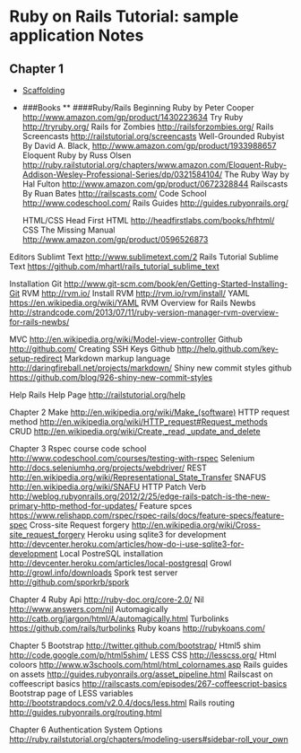 # Ruby on Rails Tutorial: sample application Notes

## Chapter 1
* [Scaffolding](http://www.youtube.com/watch?v=Gzj723LkRJY)
* ###Books 
	** ####Ruby/Rails
		Beginning Ruby by Peter Cooper http://www.amazon.com/gp/product/1430223634
		Try Ruby http://tryruby.org/
		Rails for Zombies http://railsforzombies.org/
		Rails Screencasts http://railstutorial.org/screencasts
		Well-Grounded Rubyist By David A. Black, http://www.amazon.com/gp/product/1933988657
		Eloquent Ruby by Russ Olsen http://ruby.railstutorial.org/chapters/www.amazon.com/Eloquent-Ruby-Addison-Wesley-Professional-Series/dp/0321584104/
		The Ruby Way by Hal Fulton http://www.amazon.com/gp/product/0672328844
		Railscasts By Ruan Bates http://railscasts.com/
		Code School http://www.codeschool.com/
		Rails Guides http://guides.rubyonrails.org/

	HTML/CSS
		Head First HTML http://headfirstlabs.com/books/hfhtml/
		CSS The Missing Manual http://www.amazon.com/gp/product/0596526873

Editors
	Sublimt Text http://www.sublimetext.com/2
	Rails Tutorial Sublime Text https://github.com/mhartl/rails_tutorial_sublime_text

Installation
	Git http://www.git-scm.com/book/en/Getting-Started-Installing-Git
	RVM http://rvm.io/
	Install RVM http://rvm.io/rvm/install/
	YAML https://en.wikipedia.org/wiki/YAML
	RVM Overview for Rails Newbs http://strandcode.com/2013/07/11/ruby-version-manager-rvm-overview-for-rails-newbs/

MVC http://en.wikipedia.org/wiki/Model-view-controller
Github http://github.com/
Creating SSH Keys Github http://help.github.com/key-setup-redirect
Markdown markup language http://daringfireball.net/projects/markdown/
Shiny new commit styles github https://github.com/blog/926-shiny-new-commit-styles


Help
	Rails Help Page http://railstutorial.org/help

Chapter 2
	Make http://en.wikipedia.org/wiki/Make_(software)
	HTTP request method http://en.wikipedia.org/wiki/HTTP_request#Request_methods
	CRUD http://en.wikipedia.org/wiki/Create,_read,_update_and_delete

Chapter 3
	Rspec course code school http://www.codeschool.com/courses/testing-with-rspec
	Selenium http://docs.seleniumhq.org/projects/webdriver/
	REST http://en.wikipedia.org/wiki/Representational_State_Transfer
	SNAFUS http://en.wikipedia.org/wiki/SNAFU
	HTTP Patch Verb http://weblog.rubyonrails.org/2012/2/25/edge-rails-patch-is-the-new-primary-http-method-for-updates/
	Feature spces https://www.relishapp.com/rspec/rspec-rails/docs/feature-specs/feature-spec
	Cross-site Request forgery http://en.wikipedia.org/wiki/Cross-site_request_forgery
	Heroku using sqlite3 for development http://devcenter.heroku.com/articles/how-do-i-use-sqlite3-for-development
	Local PostreSQL installation http://devcenter.heroku.com/articles/local-postgresql
	Growl http://growl.info/downloads
	Spork test server http://github.com/sporkrb/spork

Chapter 4
	Ruby Api http://ruby-doc.org/core-2.0/
	Nil http://www.answers.com/nil
	Automagically http://catb.org/jargon/html/A/automagically.html
	Turbolinks https://github.com/rails/turbolinks
	Ruby koans http://rubykoans.com/

Chapter 5
	Bootstrap http://twitter.github.com/bootstrap/
	Html5 shim http://code.google.com/p/html5shim/
	LESS CSS http://lesscss.org/
	Html coloors http://www.w3schools.com/html/html_colornames.asp
	Rails guides on assets http://guides.rubyonrails.org/asset_pipeline.html
	Railscast on coffeescript basics http://railscasts.com/episodes/267-coffeescript-basics
	Bootstrap page of LESS variables http://bootstrapdocs.com/v2.0.4/docs/less.html
	Rails routing http://guides.rubyonrails.org/routing.html
	
Chapter 6
	Authentication System Options http://ruby.railstutorial.org/chapters/modeling-users#sidebar-roll_your_own
